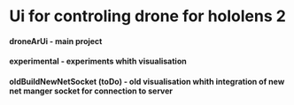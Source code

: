 # Ui for controling drone for hololens 2

#### droneArUi - main project
#### experimental - experiments whith visualisation
#### oldBuildNewNetSocket (toDo) - old visualisation whith integration of new net manger socket for connection to server
